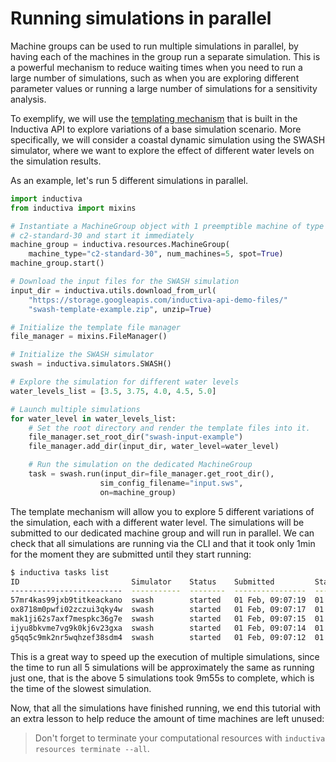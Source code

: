 # Running simulations in parallel

Machine groups can be used to run multiple simulations in 
parallel, by having each of the machines in the group run a separate simulation. This is a powerful mechanism to reduce waiting times when you need to run a large number of simulations, such as when you are exploring different parameter values or running a large number of simulations for a sensitivity analysis. 

To exemplify, we will use the [templating mechanism]() that is built in the Inductiva API to explore variations of a base simulation scenario. More specifically, we will consider a coastal dynamic simulation using the SWASH simulator, where we want to explore the effect of different water levels on the simulation results. 

As an example, let's run 5 different simulations in parallel. 

```python
import inductiva
from inductiva import mixins

# Instantiate a MachineGroup object with 1 preemptible machine of type
# c2-standard-30 and start it immediately
machine_group = inductiva.resources.MachineGroup(
    machine_type="c2-standard-30", num_machines=5, spot=True)
machine_group.start()

# Download the input files for the SWASH simulation
input_dir = inductiva.utils.download_from_url(
    "https://storage.googleapis.com/inductiva-api-demo-files/"
    "swash-template-example.zip", unzip=True)

# Initialize the template file manager
file_manager = mixins.FileManager()

# Initialize the SWASH simulator
swash = inductiva.simulators.SWASH()

# Explore the simulation for different water levels
water_levels_list = [3.5, 3.75, 4.0, 4.5, 5.0]

# Launch multiple simulations
for water_level in water_levels_list:
    # Set the root directory and render the template files into it.
    file_manager.set_root_dir("swash-input-example")
    file_manager.add_dir(input_dir, water_level=water_level)

    # Run the simulation on the dedicated MachineGroup
    task = swash.run(input_dir=file_manager.get_root_dir(),
                    sim_config_filename="input.sws",
                    on=machine_group)
```

The template mechanism will allow you to explore 5 different variations of the
simulation, each with a different water level. The simulations will be submitted
to our dedicated machine group and will run in parallel.
We can check that all simulations are running via the CLI and that it took only
1min for the moment they are submitted until they start running:

```bash
$ inductiva tasks list
ID                         Simulator    Status    Submitted         Started           Computation Time    Resource Type
-------------------------  -----------  --------  ----------------  ----------------  ------------------  ---------------
57mr4kas99jxb9titkeackano  swash        started   01 Feb, 09:07:19  01 Feb, 09:08:03  *0:03:12            c2-standard-30
ox8718m0pwfi02zczui3qky4w  swash        started   01 Feb, 09:07:17  01 Feb, 09:08:02  *0:03:14            c2-standard-30
mak1ji62s7axf7mespkc36g7e  swash        started   01 Feb, 09:07:15  01 Feb, 09:08:03  *0:03:14            c2-standard-30
ijyu8bkvme7vg9k0kj6v23gxa  swash        started   01 Feb, 09:07:14  01 Feb, 09:08:02  *0:03:16            c2-standard-30
g5qq5c9mk2nr5wqhzef38sdm4  swash        started   01 Feb, 09:07:12  01 Feb, 009:08:01  *0:03:17            c2-standard-30
```

This is a great way to speed up the execution of multiple simulations, since the
time to run all 5 simulations will be approximately the same as running just one,
that is the above 5 simulations took 9m55s to complete, which is the time of
the slowest simulation.

Now, that all the simulations have finished running, we end this tutorial with an
extra lesson to help reduce the amount of time machines are left unused:

> Don't forget to terminate your computational resources with `inductiva resources terminate --all`.
